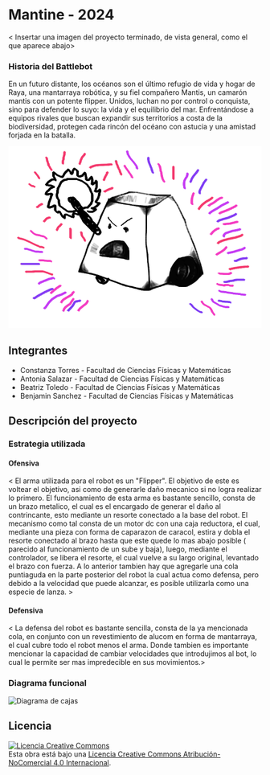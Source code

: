 # Mantine - 2024

< Insertar una imagen del proyecto terminado, de vista general, como el que aparece abajo>

### Historia del Battlebot
En un futuro distante, los océanos son el último refugio de vida y hogar de Raya, una mantarraya robótica, y su fiel compañero Mantis, un camarón mantis con un potente flipper. Unidos, luchan no por control o conquista, sino para defender lo suyo: la vida y el equilibrio del mar. Enfrentándose a equipos rivales que buscan expandir sus territorios a costa de la biodiversidad, protegen cada rincón del océano con astucia y una amistad forjada en la batalla.
  
![Robot Ejemplo](/multimedia/robot_ejemplo.png)

## Integrantes
- Constanza Torres - Facultad de Ciencias Físicas y Matemáticas
- Antonia Salazar - Facultad de Ciencias Físicas y Matemáticas
- Beatriz Toledo - Facultad de Ciencias Físicas y Matemáticas
- Benjamin Sanchez - Facultad de Ciencias Físicas y Matemáticas

## Descripción del proyecto
  
### Estrategia utilizada
  
#### Ofensiva
< El arma utilizada para el robot es un "Flipper". El objetivo de este es voltear el objetivo, asi como de generarle daño mecanico si no logra realizar lo primero. El funcionamiento de esta arma es bastante sencillo, consta de un brazo metalico, el cual es el encargado de generar el daño al contrincante, esto mediante un resorte conectado a la base del robot. El mecanismo como tal consta de un motor dc con una caja reductora, el cual, mediante una pieza con forma de caparazon de caracol, estira y dobla el resorte conectado al brazo hasta que este quede lo mas abajo posible ( parecido al funcionamiento de un sube y baja), luego, mediante el controlador, se libera el resorte, el cual vuelve a su largo original, levantado el brazo con fuerza. A lo anterior tambien hay que agregarle una cola puntiaguda en la parte posterior del robot la cual actua como defensa, pero debido a la velocidad que puede alcanzar, es posible utilizarla como una especie de lanza.   >

#### Defensiva
< La defensa del robot es bastante sencilla, consta de la ya mencionada cola, en conjunto con un revestimiento de alucom en forma de mantarraya, el cual cubre todo el robot menos el arma. Donde tambien es importante mencionar la capacidad de cambiar velocidades que introdujimos al bot, lo cual le permite ser mas impredecible en sus movimientos.>

### Diagrama funcional
![Diagrama de cajas](https://github.com/user-attachments/assets/9af6ea9b-1368-43e0-85a9-ce0dc759f83f)


## Licencia
<a rel="license" href="http://creativecommons.org/licenses/by-nc/4.0/"><img alt="Licencia Creative Commons" style="border-width:0" src="https://i.creativecommons.org/l/by-nc/4.0/88x31.png" /></a><br />Esta obra está bajo una <a rel="license" href="http://creativecommons.org/licenses/by-nc/4.0/">Licencia Creative Commons Atribución-NoComercial 4.0 Internacional</a>.
